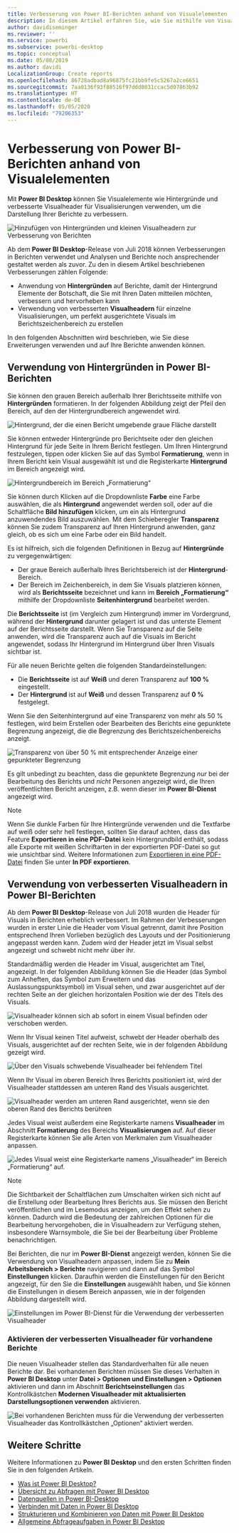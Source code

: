 ```yaml
---
title: Verbesserung von Power BI-Berichten anhand von Visualelementen
description: In diesem Artikel erfahren Sie, wie Sie mithilfe von Visualelementen wie Hintergründen und Visualheadern Berichte verbessern.
author: davidiseminger
ms.reviewer: ''
ms.service: powerbi
ms.subservice: powerbi-desktop
ms.topic: conceptual
ms.date: 05/08/2019
ms.author: davidi
LocalizationGroup: Create reports
ms.openlocfilehash: 86728adbad8a96875fc21bb9fe5c5267a2ce6651
ms.sourcegitcommit: 7aa0136f93f88516f97ddd8031ccac5d07863b92
ms.translationtype: HT
ms.contentlocale: de-DE
ms.lasthandoff: 05/05/2020
ms.locfileid: "79206353"
---
```

# <a name="use-visual-elements-to-enhance-power-bi-reports"></a>Verbesserung von Power BI-Berichten anhand von Visualelementen

Mit **Power BI Desktop** können Sie Visualelemente wie Hintergründe und verbesserte Visualheader für Visualisierungen verwenden, um die Darstellung Ihrer Berichte zu verbessern.

![Hinzufügen von Hintergründen und kleinen Visualheadern zur Verbesserung von Berichten](media/desktop-visual-elements-for-reports/visual-elements-for-reports_01.png)

Ab dem **Power BI Desktop**-Release von Juli 2018 können Verbesserungen in Berichten verwendet und Analysen und Berichte noch ansprechender gestaltet werden als zuvor. Zu den in diesem Artikel beschriebenen Verbesserungen zählen Folgende: 

* Anwendung von **Hintergründen** auf Berichte, damit der Hintergrund Elemente der Botschaft, die Sie mit Ihren Daten mitteilen möchten, verbessern und hervorheben kann
* Verwendung von verbesserten **Visualheadern** für einzelne Visualisierungen, um perfekt ausgerichtete Visuals im Berichtszeichenbereich zu erstellen 

In den folgenden Abschnitten wird beschrieben, wie Sie diese Erweiterungen verwenden und auf Ihre Berichte anwenden können.

## <a name="using-wallpaper-in-power-bi-reports"></a>Verwendung von Hintergründen in Power BI-Berichten

Sie können den grauen Bereich außerhalb Ihrer Berichtsseite mithilfe von **Hintergründen** formatieren. In der folgenden Abbildung zeigt der Pfeil den Bereich, auf den der Hintergrundbereich angewendet wird. 

![Hintergrund, der die einen Bericht umgebende graue Fläche darstellt](media/desktop-visual-elements-for-reports/visual-elements-for-reports_02.png)

Sie können entweder Hintergründe pro Berichtseite oder den gleichen Hintergrund für jede Seite in Ihrem Bericht festlegen. Um Ihren Hintergrund festzulegen, tippen oder klicken Sie auf das Symbol **Formatierung**, wenn in Ihrem Bericht kein Visual ausgewählt ist und die Registerkarte **Hintergrund** im Bereich angezeigt wird.

![Hintergrundbereich im Bereich „Formatierung“](media/desktop-visual-elements-for-reports/visual-elements-for-reports_03.png)

Sie können durch Klicken auf die Dropdownliste **Farbe** eine Farbe auswählen, die als **Hintergrund** angewendet werden soll, oder auf die Schaltfläche **Bild hinzufügen** klicken, um ein als Hintergrund anzuwendendes Bild auszuwählen. Mit dem Schieberegler **Transparenz** können Sie zudem Transparenz auf Ihren Hintergrund anwenden, ganz gleich, ob es sich um eine Farbe oder ein Bild handelt.

Es ist hilfreich, sich die folgenden Definitionen in Bezug auf **Hintergründe** zu vergegenwärtigen:

* Der graue Bereich außerhalb Ihres Berichtsbereich ist der **Hintergrund**-Bereich.
* Der Bereich im Zeichenbereich, in dem Sie Visuals platzieren können, wird als **Berichtsseite** bezeichnet und kann im **Bereich „Formatierung“** mithilfe der Dropdownliste **Seitenhintergrund** bearbeitet werden.

Die **Berichtsseite** ist (im Vergleich zum Hintergrund) immer im Vordergrund, während der **Hintergrund** darunter gelagert ist und das unterste Element auf der Berichtsseite darstellt. Wenn Sie Transparenz auf die Seite anwenden, wird die Transparenz auch auf die Visuals im Bericht angewendet, sodass Ihr Hintergrund im Hintergrund über Ihren Visuals sichtbar ist.

Für alle neuen Berichte gelten die folgenden Standardeinstellungen:

* Die **Berichtsseite** ist auf **Weiß** und deren Transparenz auf **100 %** eingestellt.
* Der **Hintergrund** ist auf **Weiß** und dessen Transparenz auf **0 %** festgelegt.

Wenn Sie den Seitenhintergrund auf eine Transparenz von mehr als 50 % festlegen, wird beim Erstellen oder Bearbeiten des Berichts eine gepunktete Begrenzung angezeigt, die die Begrenzung des Berichtszeichenbereichs anzeigt. 

![Transparenz von über 50 % mit entsprechender Anzeige einer gepunkteter Begrenzung](media/desktop-visual-elements-for-reports/visual-elements-for-reports_04.png)

Es gilt unbedingt zu beachten, dass die gepunktete Begrenzung *nur* bei der Bearbeitung des Berichts und *nicht* Personen angezeigt wird, die Ihren veröffentlichten Bericht anzeigen, z.B. wenn dieser im **Power BI-Dienst** angezeigt wird.

> [!NOTE]
> Wenn Sie dunkle Farben für Ihre Hintergründe verwenden und die Textfarbe auf weiß oder sehr hell festlegen, sollten Sie darauf achten, dass das Feature **Exportieren in eine PDF-Datei** kein Hintergrundbild enthält, sodass alle Exporte mit weißen Schriftarten in der exportierten PDF-Datei so gut wie unsichtbar sind. Weitere Informationen zum [Exportieren in eine PDF-Datei](desktop-export-to-pdf.md) finden Sie unter **In PDF exportieren**.


## <a name="using-improved-visual-headers-in-power-bi-reports"></a>Verwendung von verbesserten Visualheadern in Power BI-Berichten

Ab dem **Power BI Desktop**-Release von Juli 2018 wurden die Header für Visuals in Berichten erheblich verbessert. Im Rahmen der Verbesserungen wurden in erster Linie die Header vom Visual getrennt, damit ihre Position entsprechend Ihren Vorlieben bezüglich des Layouts und der Positionierung angepasst werden kann. Zudem wird der Header jetzt im Visual selbst angezeigt und schwebt nicht mehr über ihr. 

Standardmäßig werden die Header im Visual, ausgerichtet am Titel, angezeigt. In der folgenden Abbildung können Sie die Header (das Symbol zum Anheften, das Symbol zum Erweitern und das Auslassungspunktsymbol) im Visual sehen, und zwar ausgerichtet auf der rechten Seite an der gleichen horizontalen Position wie der des Titels des Visuals.

![Visualheader können sich ab sofort in einem Visual befinden oder verschoben werden.](media/desktop-visual-elements-for-reports/visual-elements-for-reports_05.png)

Wenn Ihr Visual keinen Titel aufweist, schwebt der Header oberhalb des Visuals, ausgerichtet auf der rechten Seite, wie in der folgenden Abbildung gezeigt wird. 

![Über den Visuals schwebende Visualheader bei fehlendem Titel](media/desktop-visual-elements-for-reports/visual-elements-for-reports_07.png)

Wenn Ihr Visual im oberen Bereich Ihres Berichts positioniert ist, wird der Visualheader stattdessen am unteren Rand des Visuals ausgerichtet. 

![Visualheader werden am unteren Rand ausgerichtet, wenn sie den oberen Rand des Berichts berühren](media/desktop-visual-elements-for-reports/visual-elements-for-reports_08.png)

Jedes Visual weist außerdem eine Registerkarte namens **Visualheader** im Abschnitt **Formatierung** des Bereichs **Visualisierungen** auf. Auf dieser Registerkarte können Sie alle Arten von Merkmalen zum Visualheader anpassen.

![Jedes Visual weist eine Registerkarte namens „Visualheader“ im Bereich „Formatierung“ auf.](media/desktop-visual-elements-for-reports/visual-elements-for-reports_09.png)

> [!NOTE]
> Die Sichtbarkeit der Schaltflächen zum Umschalten wirken sich nicht auf die Erstellung oder Bearbeitung Ihres Berichts aus. Sie müssen den Bericht veröffentlichen und im Lesemodus anzeigen, um den Effekt sehen zu können. Dadurch wird die Bedeutung der zahlreichen Optionen für die Bearbeitung hervorgehoben, die in Visualheadern zur Verfügung stehen, insbesondere Warnsymbole, die Sie bei der Bearbeitung über Probleme benachrichtigen.

Bei Berichten, die nur im **Power BI-Dienst** angezeigt werden, können Sie die Verwendung von Visualheadern anpassen, indem Sie zu **Mein Arbeitsbereich > Berichte** navigieren und dann auf das Symbol **Einstellungen** klicken. Daraufhin werden die Einstellungen für den Bericht angezeigt, für den Sie die **Einstellungen** ausgewählt haben, und Sie können die Einstellungen in diesem Bereich anpassen, wie in der folgenden Abbildung dargestellt wird.

![Einstellungen im Power BI-Dienst für die Verwendung der verbesserten Visualheader](media/desktop-visual-elements-for-reports/visual-elements-for-reports_10.png)

### <a name="enabling-improved-visual-headers-for-existing-reports"></a>Aktivieren der verbesserten Visualheader für vorhandene Berichte

Die neuen Visualheader stellen das Standardverhalten für alle neuen Berichte dar. Bei vorhandenen Berichten müssen Sie dieses Verhalten in **Power BI Desktop** unter **Datei > Optionen und Einstellungen > Optionen** aktivieren und dann im Abschnitt **Berichtseinstellungen** das Kontrollkästchen **Modernen Visualheader mit aktualisierten Darstellungsoptionen verwenden** aktivieren.

![Bei vorhandenen Berichten muss für die Verwendung der verbesserten Visualheader das Kontrollkästchen „Optionen“ aktiviert werden.](media/desktop-visual-elements-for-reports/visual-elements-for-reports_06.png)


## <a name="next-steps"></a>Weitere Schritte
Weitere Informationen zu **Power BI Desktop** und den ersten Schritten finden Sie in den folgenden Artikeln.

* [Was ist Power BI Desktop?](desktop-what-is-desktop.md)
* [Übersicht zu Abfragen mit Power BI Desktop](desktop-query-overview.md)
* [Datenquellen in Power BI-Desktop](desktop-data-sources.md)
* [Verbinden mit Daten in Power BI Desktop](desktop-connect-to-data.md)
* [Strukturieren und Kombinieren von Daten mit Power BI Desktop](desktop-shape-and-combine-data.md)
* [Allgemeine Abfrageaufgaben in Power BI Desktop](desktop-common-query-tasks.md)   

